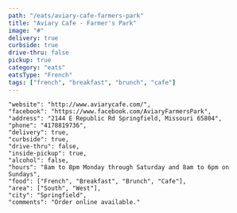```yaml
---
path: "/eats/aviary-cafe-farmers-park"
title: "Aviary Cafe - Farmer's Park"
image: "#"
delivery: true
curbside: true
drive-thru: false
pickup: true
category: "eats"
eatsType: "French"
tags: ["french", "breakfast", "brunch", "cafe"]
---
```


    "website": "http://www.aviarycafe.com/",
    "facebook": "https://www.facebook.com/AviaryFarmersPark",
    "address": "2144 E Republic Rd Springfield, Missouri 65804",
    "phone": "4178819736",
    "delivery": true,
    "curbside": true,
    "drive-thru": false,
    "inside-pickup": true,
    "alcohol": false,
    "hours": "8am to 8pm Monday through Saturday and 8am to 6pm on Sundays",
    "food": ["French", "Breakfast", "Brunch", "Cafe"],
    "area": ["South", "West"],
    "city": "Springfield",
    "comments": "Order online available."
